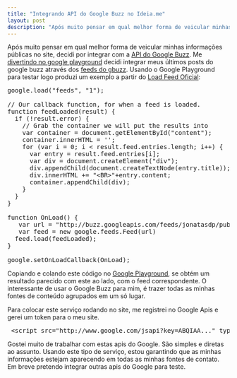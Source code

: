 ```yaml
---
title: "Integrando API do Google Buzz no Ideia.me"
layout: post
description: "Após muito pensar em qual melhor forma de veicular minhas informações públicas no site, decidi por integrar com a [API do Google Buzz][gbuzz-api]. Me [divert..."
---
```

Após muito pensar em qual melhor forma de veicular minhas informações públicas no site, decidi por integrar com a [API do Google Buzz][gbuzz-api]. Me [divertindo no google playground][load-feed] decidi integrar meus últimos posts do google buzz através dos [feeds do gbuzz][meu-feed]. Usando o Google Playground para testar logo produzi um exemplo a partir do [Load Feed Oficial][load-feed]:

<pre class="prettyprint">
google.load("feeds", "1");

// Our callback function, for when a feed is loaded.
function feedLoaded(result) {
  if (!result.error) {
    // Grab the container we will put the results into
    var container = document.getElementById("content");
    container.innerHTML = '';
    for (var i = 0; i &lt; result.feed.entries.length; i++) {
      var entry = result.feed.entries[i];
      var div = document.createElement("div");
      div.appendChild(document.createTextNode(entry.title));
      div.innerHTML += "&lt;BR&gt;"+entry.content;
      container.appendChild(div);
    }
  }
}

function OnLoad() {
   var url = "http://buzz.googleapis.com/feeds/jonatasdp/public/posted";
   var feed = new google.feeds.Feed(url)
  feed.load(feedLoaded);
}

google.setOnLoadCallback(OnLoad);
</pre>

Copiando e colando este código no [Google Playground][load-feed], se obtém um resultado parecido com este ao lado, com o feed correspondente. O interessante de usar o Google Buzz para mim, é trazer todas as minhas fontes de conteúdo agrupados em um só lugar. 

Para colocar este serviço rodando no site, me registrei no Google Apis e gerei um token para o meu site.

<pre class="prettyprint">
 &lt;script src="http://www.google.com/jsapi?key=ABQIAA..." type="text/javascript" &gt;&lt;/script&gt;
</pre>

Gostei muito de trabalhar com estas apis do Google. São simples e diretas ao assunto. Usando este tipo de serviço, estou garantindo que as minhas informações estejam aparecendo em todas as minhas fontes de contato. Em breve pretendo integrar outras apis do Google para teste.

[gbuzz-api]: http://buzz.googleapis.com/feeds/jonatasdp/public/posted
[load-feed]: http://code.google.com/apis/ajax/playground/#load_feed
[meu-feed]: http://buzz.googleapis.com/feeds/jonatasdp/public/posted
